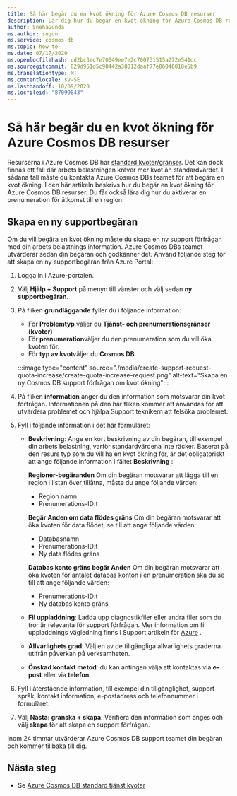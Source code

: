 ```yaml
---
title: Så här begär du en kvot ökning för Azure Cosmos DB resurser
description: Lär dig hur du begär en kvot ökning för Azure Cosmos DB resurser. Du får också lära dig hur du aktiverar en prenumeration för åtkomst till en region.
author: SnehaGunda
ms.author: sngun
ms.service: cosmos-db
ms.topic: how-to
ms.date: 07/17/2020
ms.openlocfilehash: cd2bc3ec7e70049ee7e2c700731515a272e541dc
ms.sourcegitcommit: 829d951d5c90442a38012daaf77e86046018e5b9
ms.translationtype: MT
ms.contentlocale: sv-SE
ms.lasthandoff: 10/09/2020
ms.locfileid: "87099843"
---
```

# <a name="how-to-request-quota-increase-for-azure-cosmos-db-resources"></a>Så här begär du en kvot ökning för Azure Cosmos DB resurser

Resurserna i Azure Cosmos DB har [standard kvoter/gränser](concepts-limits.md). Det kan dock finnas ett fall där arbets belastningen kräver mer kvot än standardvärdet. I sådana fall måste du kontakta Azure Cosmos DBs teamet för att begära en kvot ökning. I den här artikeln beskrivs hur du begär en kvot ökning för Azure Cosmos DB resurser. Du får också lära dig hur du aktiverar en prenumeration för åtkomst till en region.

## <a name="create-a-new-support-request"></a>Skapa en ny supportbegäran

Om du vill begära en kvot ökning måste du skapa en ny support förfrågan med din arbets belastnings information. Azure Cosmos DBs teamet utvärderar sedan din begäran och godkänner det. Använd följande steg för att skapa en ny supportbegäran från Azure Portal:

1. Logga in i Azure-portalen.

1. Välj **Hjälp + Support** på menyn till vänster och välj sedan **ny supportbegäran**.

1. På fliken **grundläggande** fyller du i följande information:

   * För **Problemtyp** väljer du **Tjänst- och prenumerationsgränser (kvoter)**
   * För **prenumeration**väljer du den prenumeration som du vill öka kvoten för.
   * För **typ av kvot**väljer du **Cosmos DB**

   :::image type="content" source="./media/create-support-request-quota-increase/create-quota-increase-request.png" alt-text="Skapa en ny Cosmos DB support förfrågan om kvot ökning":::

1. På fliken **information** anger du den information som motsvarar din kvot förfrågan. Informationen på den här fliken kommer att användas för att utvärdera problemet och hjälpa Support teknikern att felsöka problemet.

1. Fyll i följande information i det här formuläret:

   * **Beskrivning**: Ange en kort beskrivning av din begäran, till exempel din arbets belastning, varför standardvärdena inte räcker. Baserat på den resurs typ som du vill ha en kvot ökning för, är det obligatoriskt att ange följande information i fältet **Beskrivning** :

     **Regioner-begäranden** Om din begäran motsvarar att lägga till en region i listan över tillåtna, måste du ange följande värden:

        * Region namn
        * Prenumerations-ID:t

     **Begär Anden om data flödes gräns** Om din begäran motsvarar att öka kvoten för data flödet, se till att ange följande värden:

        * Databasnamn
        * Prenumerations-ID:t
        * Ny data flödes gräns

     **Databas konto gräns begär Anden** Om din begäran motsvarar att öka kvoten för antalet databas konton i en prenumeration ska du se till att ange följande värden:

       * Prenumerations-ID:t
       * Ny databas konto gräns

   * **Fil uppladdning**: Ladda upp diagnostikfiler eller andra filer som du tror är relevanta för support förfrågan. Mer information om fil uppladdnings vägledning finns i Support artikeln för [Azure]( ../azure-portal/supportability/how-to-manage-azure-support-request.md#upload-files) .

   * **Allvarlighets grad**: Välj en av de tillgängliga allvarlighets graderna utifrån påverkan på verksamheten.

   * **Önskad kontakt metod**: du kan antingen välja att kontaktas via **e-post** eller via **telefon**.

1. Fyll i återstående information, till exempel din tillgänglighet, support språk, kontakt information, e-postadress och telefonnummer i formuläret.

1. Välj **Nästa: granska + skapa**. Verifiera den information som anges och välj **skapa** för att skapa en support förfrågan.

Inom 24 timmar utvärderar Azure Cosmos DB support teamet din begäran och kommer tillbaka till dig.

## <a name="next-steps"></a>Nästa steg

* Se [Azure Cosmos DB standard tjänst kvoter](concepts-limits.md)
